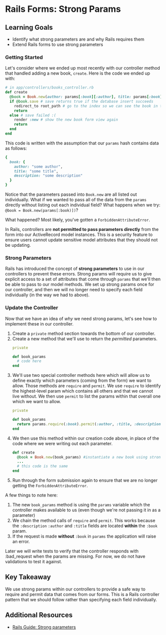 # Rails Forms: Strong Params

## Learning Goals
- Identify what strong parameters are and why Rails requires them
- Extend Rails forms to use strong parameters

### Getting Started

Let's consider where we ended up most recently with our controller method that handled adding a new book, `create`. Here is the code we ended up with:
```ruby
# in app/controllers/books_controller.rb
def create
  @book = Book.new(author: params[:book][:author], title: params[:book][:title], params[:book][:description]) #instantiate a new book
  if @book.save # save returns true if the database insert succeeds
    redirect_to root_path # go to the index so we can see the book in the list
    return
  else # save failed :(
    render :new # show the new book form view again
    return
  end
end
```

This code is written with the assumption that our `params` hash contains data as follows:
```ruby
{
  book: {
    author: "some author",
    title: "some title",
    description: "some description"
  }
}
```

Notice that the parameters passed into `Book.new` are all listed out individually. What if we wanted to pass all of the data from the `params` directly without listing out each individual field? What happens when we try: `@book = Book.new(params[:book)])`?

What happened? Most likely, you've gotten a `ForbiddenAttributeError`.

In Rails, controllers are **not permitted to pass parameters directly** from the form into our ActiveRecord model instances. This is a security feature to ensure users cannot update sensitive model attributes that they should not be updating.

### Strong Parameters
Rails has introduced the concept of **strong parameters** to use in our controllers to prevent these errors. Strong params will require us to give explicit access to a set of attributes that come through `params` that we'll then be able to pass to our model methods. We set up strong params once for our controller, and then we will no longer need to specify each field individually (in the way we had to above).

### Update the Controller
Now that we have an idea of _why_ we need strong params, let's see how to implement these in our controller.

1. Create a `private` method section towards the bottom of our controller.
1. Create a new method that we'll use to return the _permitted_ parameters.
    ```ruby
    private

    def book_params
      # code here
    end
    ```
1. We'll use two special controller methods here which will allow us to define exactly which parameters (coming from the form) we want to allow. Those methods are `require` and `permit`.  We use `require` to identify the highest-level param which contains all others and that we cannot live without. We then use `permit` to list the params within that overall one which we want to allow.
    ```ruby
    private

    def book_params
      return params.require(:book).permit(:author, :title, :description)
    end
    ```
1. We then use this method within our creation code above, in place of the code where we were writing out each parameter.
    ```ruby
    def create
      @book = Book.new(book_params) #instantiate a new book using strong params
      ...
      # this code is the same
    end
    ```
1. Run through the form submission again to ensure that we are no longer getting the `ForbiddenAttributeError`.

A few things to note here:

1. The new `book_params` method is using the `params` variable which the controller makes available to us (even though we're not passing it in as a parameter)
1. We chain the method calls of `require` and `permit`. This works because the `:description` `:author` and `:title` fields are located **within** the `:book` param.
1. If the request is made **without** `:book` in `params` the application will raise an error.  

Later we will write tests to verify that the controller responds with :bad_request when the params are missing.  For now, we do not have validations to test it against.


## Key Takeaway
We use strong params within our controllers to provide a safe way to require and permit data that comes from our forms. This is a Rails controller pattern that we should follow rather than specifying each field individually.

## Additional Resources
- [Rails Guide: Strong parameters](http://edgeguides.rubyonrails.org/action_controller_overview.html#strong-parameters)
